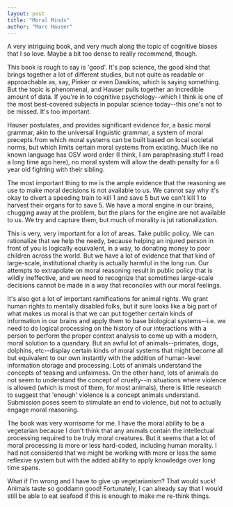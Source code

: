 ```yaml
---
layout: post
title: "Moral Minds"
author: "Marc Hauser"
---
```

A very intriguing book, and very much along the topic of cognitive biases that I so love.  Maybe a bit too dense to really recommend, though.

This book is rough to say is 'good'.  It's pop science, the good kind that brings together a lot of different studies, but not quite as readable or approachable as, say, Pinker or even Dawkins, which is saying something.  But the topic is phenomenal, and Hauser pulls together an incredible amount of data.  If you're in to cognitive psychology--which I think is one of the most best-covered subjects in popular science today--this one's not to be missed.  It's too important.

Hauser postulates, and provides significant evidence for, a basic moral grammar, akin to the universal linguistic grammar, a system of moral precepts from which moral systems can be built based on local societal norms, but which limits certain moral systems from existing.  Much like no known language has OSV word order (I think, I am paraphrasing stuff I read a long time ago here), no moral system will allow the death penalty for a 6 year old fighting with their sibling.

The most important thing to me is the ample evidence that the reasoning we use to make moral decisions is not available to us.  We cannot say why it's okay to divert a speeding train to kill 1 and save 5 but we can't kill 1 to harvest their organs for to save 5.  We have a moral engine in our brains, chugging away at the problem, but the plans for the engine are not available to us.   We try and capture them, but much of morality is jut rationalization.

 This is very, very important for a lot of areas.  Take public policy.  We can rationalize that we help the needy, because helping an injured person in front of you is logically equivalent, in a way, to donating money to poor children across the world.  But we have a lot of evidence that that kind of large-scale, institutional charity is actually harmful in the long run.  Our attempts to extrapolate on moral reasoning result in public policy that is wildly ineffective, and we need to recognize that sometimes large-scale decisions cannot be made in a way that reconciles with our moral feelings.

It's also got a lot of important ramifications for animal rights.  We grant human rights to mentally disabled folks, but it sure looks like a big part of what makes us moral is that we can put together certain kinds of information in our brains and apply them to base biological systems--i.e. we need to do logical processing on the history of our interactions with a person to perform the proper context analysis to come up with a modern, moral solution to a quandary.  But an awful lot of animals--primates, dogs, dolphins, etc--display certain kinds of moral systems that might become all but equivalent to our own instantly with the addition of human-level information storage and processing.  Lots of animals understand the concepts of teasing and unfairness.  On the other hand, lots of animals do not seem to understand the concept of cruelty--in situations where violence is allowed (which is most of them, for most animals), there is little research to suggest that 'enough' violence is a concept animals understand.  Submission poses seem to stimulate an end to violence, but not to actually engage moral reasoning.

The book was very worrisome for me.  I have the moral ability to be a vegetarian because I don't think that any animals contain the intellectual processing required to be truly moral creatures.  But it seems that a lot of moral processing is more or less hard-coded, including human morality.  I had not considered that we might be working with more or less the same reflexive system but with the added ability to apply knowledge over long time spans.

What if I'm wrong and I have to give up vegetarianism?  That would suck!  Animals taste so goddamn good!  Fortunately, I can already say that I would still be able to eat seafood if this is enough to make me re-think things.  

